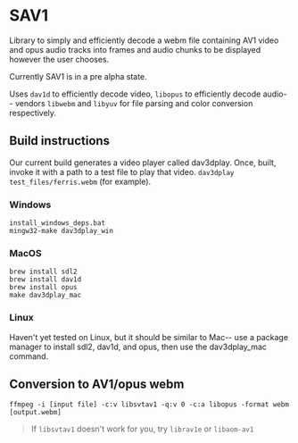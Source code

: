 # SAV1

Library to simply and efficiently decode a webm file containing AV1 video and opus audio tracks into frames and audio chunks to be displayed however the user chooses.

Currently SAV1 is in a pre alpha state.

Uses `dav1d` to efficiently decode video, `libopus` to efficiently decode audio-- vendors `libwebm` and `libyuv` for file parsing and color conversion respectively.

## Build instructions
Our current build generates a video player called dav3dplay. Once, built, invoke it with a path to a test file to play that video. `dav3dplay test_files/ferris.webm` (for example).

### Windows
```
install_windows_deps.bat
mingw32-make dav3dplay_win
```

### MacOS
```
brew install sdl2
brew install dav1d
brew install opus
make dav3dplay_mac
```

### Linux
Haven't yet tested on Linux, but it should be similar to Mac-- use a package manager to install sdl2, dav1d, and opus, then use the dav3dplay_mac command.

## Conversion to AV1/opus webm

`ffmpeg -i [input file] -c:v libsvtav1 -q:v 0 -c:a libopus -format webm [output.webm]`

> If `libsvtav1` doesn't work for you, try `librav1e` or `libaom-av1`
